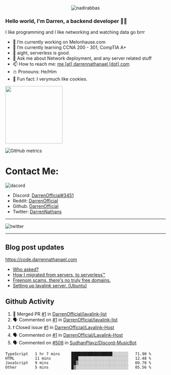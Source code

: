 <p align="center"> <img src="https://komarev.com/ghpvc/?username=DarrenOfficial&label=Profile%20views&color=0e75b6&style=flat" alt="nadirabbas" /> </p>

### Hello world, I'm Darren, a backend developer 👨‍💻
I like programming and I like networking and watching data go brrr



- 🔭 I’m currently working on Melonhause.com 
- 🌴 I’m currently learning CCNA 200 - 301, CompTIA A+ 
- 🚀 aight, serverless is good.
- 💬 Ask me about Network deployment, and any server related stuff 
- 📫 How to reach me: [me [at] darrennathanael [dot] com](mailto:me@darrennathanael.com) 
- ⛄️ Pronouns: He/Him 
- 🍪 Fun fact: I verymuch like cookies. 



<img float="center" height="180em" src="https://github-readme-stats.vercel.app/api?hide_border=true&username=DarrenOfficial&show_icons=true&count_private=true&bg_color=00000000&title_color=7F7F7F&icon_color=7F7F7F&text_color=7F7F7F" />


![GitHub metrics](https://metrics.lecoq.io/DarrenOfficial)  


# Contact Me:

![dacord](https://discord.c99.nl/widget/theme-1/508296903960821771.png)

- Discord: [DarrenOfficial#3451](https://discord.com/users/508296903960821771)
- Reddit: [DarrenOfficial](https://reddit.com/u/DarrenOfficiallol)
- Github: [DarrenOfficial](https://github.com/DarrenOfficial)
- Twitter: [DarrenNathans](https://twitter.com/DarrenNathans)


---

<img alt="twitter" src="https://github-readme-twitter.gazf.vercel.app/api?id=DarrenNathans&layout=wide" />


---

## Blog post updates
https://code.darrennathanael.com
<!-- BLOG-POST-LIST:START -->
- [Who asked?](https://code.darrennathanael.com/who-asked)
- [How I migrated from servers, to serverless™](https://code.darrennathanael.com/how-i-migrated-from-servers-to-serverlesstm)
- [Freenom scams, there's no truly free domains.](https://code.darrennathanael.com/freenom-scams-theres-no-truly-free-domains)
- [Setting up lavalink server. (Ubuntu)](https://code.darrennathanael.com/setting-up-lavalink-server-ubuntu)
<!-- BLOG-POST-LIST:END -->


## Github Activity
<!--START_SECTION:activity-->
1. 🎉 Merged PR [#1](https://github.com/DarrenOfficial/lavalink-list/pull/1) in [DarrenOfficial/lavalink-list](https://github.com/DarrenOfficial/lavalink-list)
2. 🗣 Commented on [#1](https://github.com/DarrenOfficial/lavalink-list/issues/1) in [DarrenOfficial/lavalink-list](https://github.com/DarrenOfficial/lavalink-list)
3. ❗️ Closed issue [#1](https://github.com/DarrenOfficial/Lavalink-Host/issues/1) in [DarrenOfficial/Lavalink-Host](https://github.com/DarrenOfficial/Lavalink-Host)
4. 🗣 Commented on [#1](https://github.com/DarrenOfficial/Lavalink-Host/issues/1) in [DarrenOfficial/Lavalink-Host](https://github.com/DarrenOfficial/Lavalink-Host)
5. 🗣 Commented on [#508](https://github.com/SudhanPlayz/Discord-MusicBot/issues/508) in [SudhanPlayz/Discord-MusicBot](https://github.com/SudhanPlayz/Discord-MusicBot)
<!--END_SECTION:activity-->


<!--START_SECTION:waka-->
```text
TypeScript   1 hr 7 mins     ██████████████████░░░░░░░   71.90 % 
HTML         11 mins         ███░░░░░░░░░░░░░░░░░░░░░░   12.48 % 
JavaScript   9 mins          ██▒░░░░░░░░░░░░░░░░░░░░░░   09.70 % 
Other        5 mins          █▒░░░░░░░░░░░░░░░░░░░░░░░   05.56 % 
```
<!--END_SECTION:waka-->
